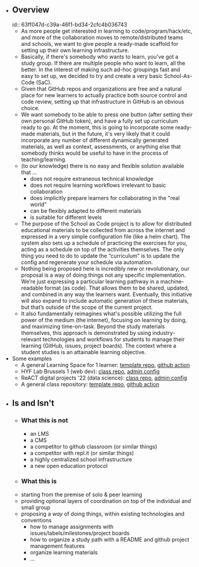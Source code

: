 - ## Overview
  id:: 63ff047d-c39a-46f1-bd34-2cfc4b036743
	- As more people get interested in learning to code/program/hack/etc, and more of the collaboration moves to remote/distributed teams and schools, we want to give people a ready-made scaffold for setting up their own learning infrastructure.
	- Basically, if there's somebody who wants to learn, you've got a study group. If there are multiple people who want to learn, all the better. In the interest of making such ad-hoc groupings fast and easy to set up, we decided to try and create a very basic School-As-Code (SaC).
	- Given that GitHub repos and organizations are free and a natural place for new learners to actually practice both source control and code review, setting up that infrastructure in GitHub is an obvious choice.
	- We want somebody to be able to press one button (after setting their own personal GitHub token), and have a fully set up curriculum ready to go. At the moment, this is going to incorporate some ready-made materials, but in the future, it's very likely that it could incorporate any number of different dynamically generated materials, as well as context, assessments, or anything else that somebody thinks would be useful to have in the process of teaching/learning.
	- (to our knowledge) there is no easy and flexible solution available that ...
		- does not require extraneous technical knowledge
		- does not require learning workflows irrelevant to basic collaboration
		- does implicitly prepare learners for collaborating in the "real world"
		- can be flexibly adapted to different materials
		- is suitable for different levels
	- The purpose of the School as Code project is to allow for distributed educational materials to be collected from across the internet and expressed in a very simple configuration file (like a helm chart). The system also sets up a schedule of practicing the exercises for you, acting as a schedule on top of the activities themselves. The only thing you need to do to update the “curriculum” is to update the config and regenerate your schedule via automation.
	- Nothing being proposed here is incredibly new or revolutionary, our proposal is a way of doing things not any specific implementation. We’re just expressing a particular learning pathway in a machine-readable format (as code). That allows them to be shared, updated, and combined in any way the learners want. Eventually, this initiative will also expand to include automatic generation of these materials, but that’s outside of the scope of the current project.
	- It also fundamentally reimagines what's possible utilizing the full power of the medium (the internet), focusing on learning by doing, and maximizing time-on-task. Beyond the study materials themselves, this approach is demonstrated by using industry-relevant technologies and workflows for students to manage their learning (GitHub, issues, project boards). The context where a student studies is an attainable learning objective.
- Some examples
	- A general Learning Space for 1 learner: [template repo](https://github.com/DeNepo/learning-space-template), [github action](https://github.com/DeNepo/learning-space-single-setup)
	- HYF Lab Brussels 1 (web dev): [class repo](https://github.com/lab-brussels-1/home), [admin config](https://github.com/lab-brussels-1/home/tree/main/admin)
	- ReACT digital projects '22 (data science): [class repo](https://github.com/MIT-ReACT/digital-projects-2022), [admin config](https://github.com/MIT-ReACT/digital-projects-2022/tree/main/admin)
	- A general class repository: [template repo](https://github.com/DeNepo/school-as-code), [github action](https://github.com/DeNepo/school-as-code-package)
- ## Is and Isn't
	- ### What this is not
		- an LMS
		- a CMS
		- a competitor to github classroom (or similar things)
		- a competitor with repl.it (or similar things)
		- a highly centralized school infrastructure
		- a new open education protocol
	- ### What this is
	- starting from the premise of solo & peer learning
	- providing optional layers of coordination on top of the individual and small group
	- proposing a *_way_* of doing things, within existing technologies and conventions
		- how to manage assignments with issues/labels/milestones/project boards
		- how to organize a study path with a README and github project management features
		- organize learning materials
		- ...